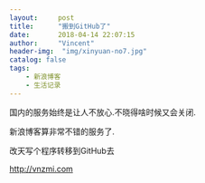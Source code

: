 ```yaml
---
layout:     post
title:      "搬到GitHub了"
date:       2018-04-14 22:07:15
author:     "Vincent"
header-img:  "img/xinyuan-no7.jpg"
catalog: false
tags:
    - 新浪博客
    - 生活记录
---
```


国内的服务始终是让人不放心.不晓得啥时候又会关闭.

新浪博客算非常不错的服务了.

改天写个程序转移到GitHub去

http://vnzmi.com



